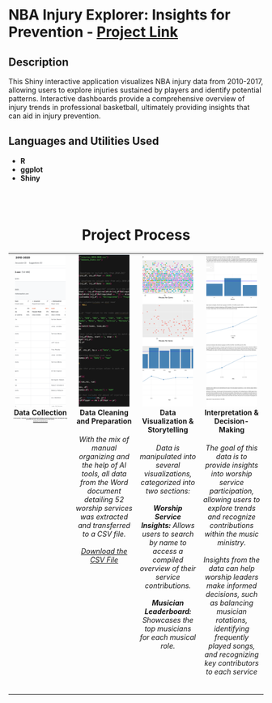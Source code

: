 <h1>NBA Injury Explorer: Insights for Prevention - <a href="https://moriojac.shinyapps.io/myapp/">Project Link</a> </h1>


<h2>Description</h2>
This Shiny interactive application visualizes NBA injury data from 2010-2017, allowing users to explore injuries sustained by players and identify potential patterns. Interactive dashboards provide a comprehensive overview of injury trends in professional basketball, ultimately providing insights that can aid in injury prevention.
<br />


<h2>Languages and Utilities Used</h2>

- <b>R</b> 
- <b>ggplot</b>
- <b>Shiny</b>

<br><br>

<div align="center">
  <h1>Project Process</h1>
</div>

<table width="100%" style="table-layout: fixed;">
  <tr>
    <td align="center" valign="top" width="25%">
      <div>
        <img src="InjuryProject_P1.png" style="width: 90%; height: 300px; object-fit: cover;" />
        <b>Data Collection</b>
        <br>
        <h6 style="text-align: center; min-height: 150px; font-size: 2px;">
          For this project, I received a 41-page Word document detailing 52 worship services in 2024, including the songs performed, vocalists, and instrumentalists for each service.
          <br><br><a href="./FCCWorshipData2024.docx" download>Download the Word document</a>
          <!--<br><br> The document can be found in the repository as "FCCWorshipData2024.docx" -->
        </h6>
      </div>
    </td>
    <td align="center" valign="top" width="25%">
      <div>
        <img src="InjuryProject_P2.png" style="width: 90%; height: 300px; object-fit: cover;" />
        <b>Data Cleaning and Preparation</b>
        <h6 style="text-align: center; min-height: 150px;">
          With the mix of manual organizing and the help of AI tools, all data from the Word document detailing 52 worship services was extracted and transferred to a CSV file.
         <br><br> <a href="./FCCWorshipData2024.csv" download>Download the CSV File</a>
          <!--<br><br> The CSV file can be found in the repository as "FCCWorshipData2024.csv"-->
        </h6>
      </div>
    </td>
    <td align="center" valign="top" width="25%">
      <div>
        <img src="InjuryProject_P3.png" style="width: 90%; height: 300px; object-fit: cover;" />
        <b>Data Visualization & Storytelling</b>
        <h6 style="text-align: center; min-height: 150px;">
          Data is manipulated into several visualizations, categorized into two sections:
          <br> <br/><b>Worship Service Insights:</b> Allows users to search by name to access a compiled overview of their service contributions.
           <br> <br/><b>Musician Leaderboard:</b> Showcases the top musicians for each musical role.
        </h6>
      </div>
    </td>
    <td align="center" valign="top" width="25%">
      <div>
        <img src="InjuryProject_P4.png" style="width: 90%; height: 300px; object-fit: cover;" />
        <b>Interpretation & Decision-Making</b>
        <h6 style="text-align: center; min-height: 150px;">
          The goal of this data is to provide insights into worship service participation, allowing users to explore trends and recognize contributions within the music ministry.
        <br><br> Insights from the data can help worship leaders make informed decisions, such as balancing musician rotations, identifying frequently played songs, and recognizing key               contributors to each service
        </h6>
      </div>
    </td>
  </tr>
</table>



